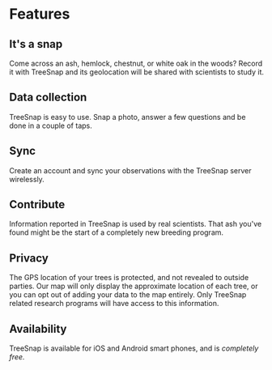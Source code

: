 # Features

## It's a snap
Come across an ash, hemlock, chestnut, or white oak in the woods?  Record it with TreeSnap and its geolocation will be shared with scientists to study it.

## Data collection
TreeSnap is easy to use.  Snap a photo, answer a few questions and be done in a couple of taps.

## Sync
Create an account and sync your observations with the TreeSnap server wirelessly.

## Contribute

Information reported in TreeSnap is used by real scientists.  That ash you've found might be the start of a completely new breeding program.

## Privacy

The GPS location of your trees is protected, and not revealed to outside parties.  Our map will only display the approximate location of each tree, or you can opt out of adding your data to the map entirely.  Only TreeSnap related research programs will have access to this information.

## Availability
TreeSnap is available for iOS and Android smart phones, and is *completely free.*
